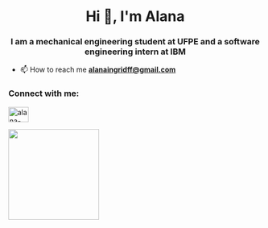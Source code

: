 <h1 align="center">Hi 👋, I'm Alana</h1>
<h3 align="center">I am a mechanical engineering student at UFPE and a software engineering intern at IBM</h3>


- 📫 How to reach me **alanaingridff@gmail.com**

<h3 align="left">Connect with me:</h3>
<p align="left">
<a href="https://linkedin.com/in/alana-ingrid-fernandes" target="blank"><img align="center" src="https://raw.githubusercontent.com/rahuldkjain/github-profile-readme-generator/master/src/images/icons/Social/linked-in-alt.svg" alt="alana-ingrid-fernandes" height="30" width="40" /></a>
</p>


<div>
<a href="https://github.com/alanaafsc">
<img height="180em" src="https://github-readme-stats.vercel.app/api/top-langs/?username=alanaafsc&layout=compact&langs_count=7&theme=dracula"/>
</div>


